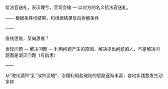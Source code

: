 给法官送礼，表示理亏，官司会输 — 以对方的名义给法官送礼。

——
根据条件推结果，和根据结果反向拆解条件

——

直线思维，反向思维？

发现问题 — 解决问题 — 利用问题产生的原因，解决提出问题的人，不是解决问题而是消灭问题（有后患）

——

从“改地适种”到“改种适地”，治理利用盐碱地的思路逐渐丰富，各地实践愈发生动多样

